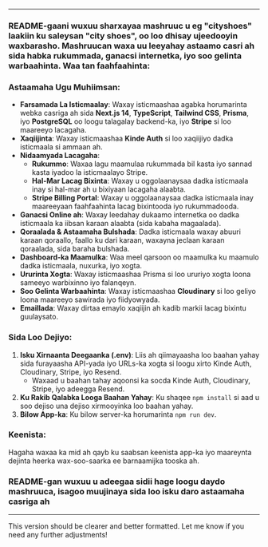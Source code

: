 

---

### README-gaani wuxuu sharxayaa mashruuc u eg "cityshoes" laakiin ku saleysan "city shoes", oo loo dhisay ujeedooyin waxbarasho. Mashruucan waxa uu leeyahay astaamo casri ah sida habka rukummada, ganacsi internetka, iyo soo gelinta warbaahinta. Waa tan faahfaahinta:

### Astaamaha Ugu Muhiimsan:
- **Farsamada La Isticmaalay**: Waxay isticmaashaa agabka horumarinta webka casriga ah sida **Next.js 14**, **TypeScript**, **Tailwind CSS**, **Prisma**, iyo **PostgreSQL** oo loogu talagalay backend-ka, iyo **Stripe** si loo maareeyo lacagaha.
- **Xaqiijinta**: Waxay isticmaashaa **Kinde Auth** si loo xaqiijiyo dadka isticmaala si ammaan ah.
- **Nidaamyada Lacagaha**:
  - **Rukummo**: Waxaa lagu maamulaa rukummada bil kasta iyo sannad kasta iyadoo la isticmaalayo Stripe.
  - **Hal-Mar Lacag Bixinta**: Waxay u oggolaanaysaa dadka isticmaala inay si hal-mar ah u bixiyaan lacagaha alaabta.
  - **Stripe Billing Portal**: Waxay u oggolaanaysaa dadka isticmaala inay maareeyaan faahfaahinta lacag bixintooda iyo rukummadooda.
- **Ganacsi Online ah**: Waxay leedahay dukaamo internetka oo dadka isticmaala ka iibsan karaan alaabta (sida kabaha magaalada).
- **Qoraalada & Astaamaha Bulshada**: Dadka isticmaala waxay abuuri karaan qoraallo, faallo ku dari karaan, waxayna jeclaan karaan qoraalada, sida baraha bulshada.
- **Dashboard-ka Maamulka**: Waa meel qarsoon oo maamulka ku maamulo dadka isticmaala, nuxurka, iyo xogta.
- **Ururinta Xogta**: Waxay isticmaashaa Prisma si loo ururiyo xogta loona sameeyo warbixinno iyo falanqeyn.
- **Soo Gelinta Warbaahinta**: Waxay isticmaashaa **Cloudinary** si loo geliyo loona maareeyo sawirada iyo fiidyowyada.
- **Emaillada**: Waxay dirtaa emaylo xaqiijin ah kadib markii lacag bixintu guulaysato.

### Sida Loo Dejiyo:
1. **Isku Xirnaanta Deegaanka (.env)**: Liis ah qiimayaasha loo baahan yahay sida furayaasha API-yada iyo URLs-ka xogta si loogu xirto Kinde Auth, Cloudinary, Stripe, iyo Resend.
   - Waxaad u baahan tahay aqoonsi ka socda Kinde Auth, Cloudinary, Stripe, iyo adeegga Resend.
2. **Ku Rakib Qalabka Looga Baahan Yahay**: Ku shaqee `npm install` si aad u soo dejiso una dejiso xirmooyinka loo baahan yahay.
3. **Bilow App-ka**: Ku bilow server-ka horumarinta `npm run dev`.

### Keenista:
Hagaha waxaa ka mid ah qayb ku saabsan keenista app-ka iyo maareynta dejinta heerka wax-soo-saarka ee barnaamijka tooska ah.

### README-gan wuxuu u adeegaa sidii hage loogu daydo mashruuca, isagoo muujinaya sida loo isku daro astaamaha casriga ah

---

This version should be clearer and better formatted. Let me know if you need any further adjustments!
